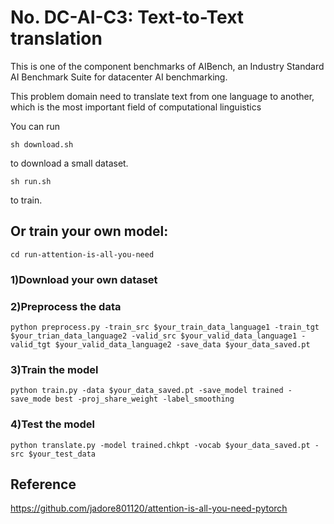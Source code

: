 # No. DC-AI-C3: Text-to-Text translation
This is one of the component benchmarks of AIBench, an Industry Standard AI Benchmark Suite for datacenter AI benchmarking.

This problem domain need to translate text from one language to another, which is the most important field of computational linguistics

You can run
```shell
sh download.sh
```
to download a small dataset.
```
sh run.sh
```
to train.
## Or train your own model:
```
cd run-attention-is-all-you-need
```
### 1)Download your own dataset
### 2)Preprocess the data
```
python preprocess.py -train_src $your_train_data_language1 -train_tgt $your_trian_data_language2 -valid_src $your_valid_data_language1 -valid_tgt $your_valid_data_language2 -save_data $your_data_saved.pt
```
### 3)Train the model
```
python train.py -data $your_data_saved.pt -save_model trained -save_mode best -proj_share_weight -label_smoothing
```
### 4)Test the model 
```
python translate.py -model trained.chkpt -vocab $your_data_saved.pt -src $your_test_data
```
## Reference
https://github.com/jadore801120/attention-is-all-you-need-pytorch
